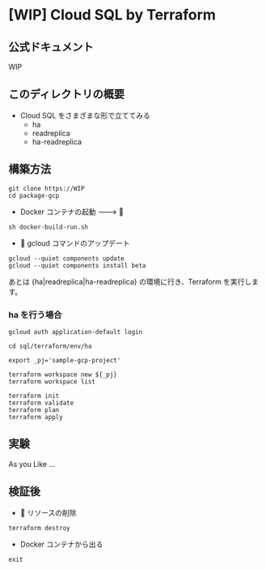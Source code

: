 # [WIP] Cloud SQL by Terraform

## 公式ドキュメント

WIP

## このディレクトリの概要

+ Cloud SQL をさまざまな形で立ててみる
  + ha
  + readreplica
  + ha-readreplica

## 構築方法

```
git clone https://WIP
cd package-gcp
```

+ Docker コンテナの起動 ---> :whale:

```
sh docker-build-run.sh
```

+ :whale: gcloud コマンドのアップデート

```
gcloud --quiet components update
gcloud --quiet components install beta
```

あとは {ha|readreplica|ha-readreplica} の環境に行き、Terraform を実行します。

### ha を行う場合


```
gcloud auth application-default login
```


```
cd sql/terraform/env/ha
```

```
export _pj='sample-gcp-project'

terraform workspace new ${_pj}
terraform workspace list

terraform init
terraform validate
terraform plan
terraform apply
```

## 実験

As you Like ... 

## 検証後

+ :whale: リソースの削除

```
terraform destroy
```

+ Docker コンテナから出る

```
exit
```